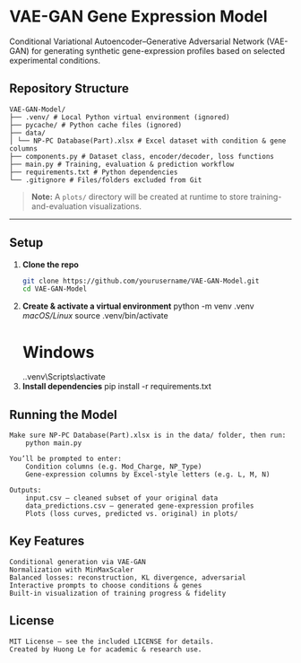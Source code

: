# VAE-GAN Gene Expression Model
Conditional Variational Autoencoder–Generative Adversarial Network (VAE-GAN) for generating synthetic gene-expression profiles based on selected experimental conditions.

## Repository Structure
```
VAE-GAN-Model/
├── .venv/ # Local Python virtual environment (ignored)
├── pycache/ # Python cache files (ignored)
├── data/
│ └── NP-PC Database(Part).xlsx # Excel dataset with condition & gene columns
├── components.py # Dataset class, encoder/decoder, loss functions
├── main.py # Training, evaluation & prediction workflow
├── requirements.txt # Python dependencies
└── .gitignore # Files/folders excluded from Git
```
> **Note:** A `plots/` directory will be created at runtime to store training-and-evaluation visualizations.

---

## Setup

1. **Clone the repo**  
   ```bash
   git clone https://github.com/yourusername/VAE-GAN-Model.git
   cd VAE-GAN-Model
2. **Create & activate a virtual environment**
    python -m venv .venv
    *macOS/Linux*
    source .venv/bin/activate
    # Windows
    .\.venv\Scripts\activate
3. **Install dependencies**
    pip install -r requirements.txt

## Running the Model
    Make sure NP-PC Database(Part).xlsx is in the data/ folder, then run: 
        python main.py

    You’ll be prompted to enter:
        Condition columns (e.g. Mod_Charge, NP_Type)
        Gene-expression columns by Excel-style letters (e.g. L, M, N)

    Outputs:
        input.csv – cleaned subset of your original data
        data_predictions.csv – generated gene-expression profiles
        Plots (loss curves, predicted vs. original) in plots/

## Key Features
    Conditional generation via VAE-GAN
    Normalization with MinMaxScaler
    Balanced losses: reconstruction, KL divergence, adversarial
    Interactive prompts to choose conditions & genes
    Built-in visualization of training progress & fidelity

## License
    MIT License – see the included LICENSE for details.
    Created by Huong Le for academic & research use.
